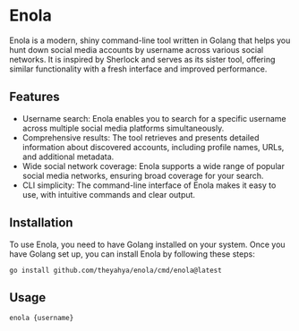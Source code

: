 # Enola

Enola is a modern, shiny command-line tool written in Golang that helps you hunt down social media accounts by username across various social networks. It is inspired by Sherlock and serves as its sister tool, offering similar functionality with a fresh interface and improved performance.

## Features

- Username search: Enola enables you to search for a specific username across multiple social media platforms simultaneously.
- Comprehensive results: The tool retrieves and presents detailed information about discovered accounts, including profile names, URLs, and additional metadata.
- Wide social network coverage: Enola supports a wide range of popular social media networks, ensuring broad coverage for your search.
- CLI simplicity: The command-line interface of Enola makes it easy to use, with intuitive commands and clear output.

## Installation

To use Enola, you need to have Golang installed on your system. Once you have Golang set up, you can install Enola by following these steps:

```
go install github.com/theyahya/enola/cmd/enola@latest
```

## Usage

```
enola {username}
```